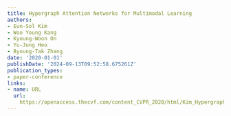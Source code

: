 ```yaml
---
title: Hypergraph Attention Networks for Multimodal Learning
authors:
- Eun-Sol Kim
- Woo Young Kang
- Kyoung-Woon On
- Yu-Jung Heo
- Byoung-Tak Zhang
date: '2020-01-01'
publishDate: '2024-09-13T09:52:58.675261Z'
publication_types:
- paper-conference
links:
- name: URL
  url: 
    https://openaccess.thecvf.com/content_CVPR_2020/html/Kim_Hypergraph_Attention_Networks_for_Multimodal_Learning_CVPR_2020_paper.html
---
```

